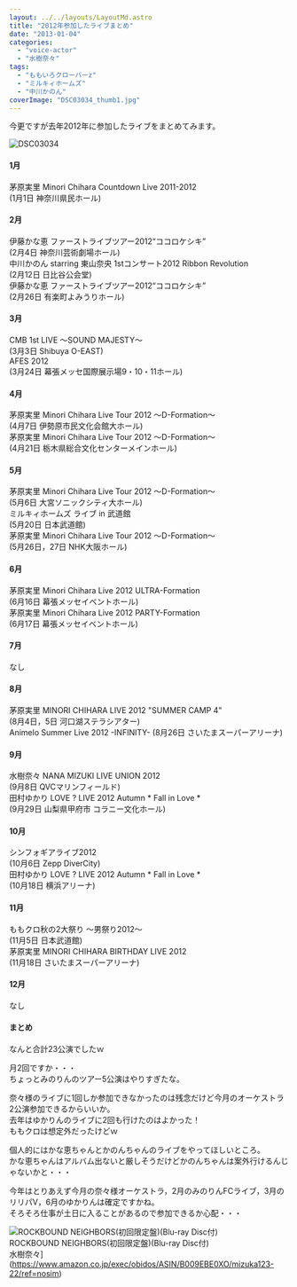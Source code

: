 ```yaml
---
layout: ../../layouts/LayoutMd.astro
title: "2012年参加したライブまとめ"
date: "2013-01-04"
categories: 
  - "voice-actor"
  - "水樹奈々"
tags: 
  - "ももいろクローバーz"
  - "ミルキィホームズ"
  - "中川かのん"
coverImage: "DSC03034_thumb1.jpg"
---
```


今更ですが去年2012年に参加したライブをまとめてみます。

![DSC03034](/archive/images/DSC03034_thumb.jpg "DSC03034")


#### 1月

茅原実里 Minori Chihara Countdown Live 2011-2012  
(1月1日 神奈川県民ホール)

#### 2月

伊藤かな恵 ファーストライブツアー2012“ココロケシキ”  
(2月4日 神奈川芸術劇場ホール)  
中川かのん starring 東山奈央 1stコンサート2012 Ribbon Revolution  
(2月12日 日比谷公会堂)  
伊藤かな恵 ファーストライブツアー2012“ココロケシキ”  
(2月26日 有楽町よみうりホール)

#### 3月

CMB 1st LIVE ～SOUND MAJESTY～  
(3月3日 Shibuya O-EAST)  
AFES 2012  
(3月24日 幕張メッセ国際展示場9・10・11ホール)

#### 4月

茅原実里 Minori Chihara Live Tour 2012 ～D-Formation～  
(4月7日 伊勢原市民文化会館大ホール)  
茅原実里 Minori Chihara Live Tour 2012 ～D-Formation～  
(4月21日 栃木県総合文化センターメインホール)

#### 5月

茅原実里 Minori Chihara Live Tour 2012 ～D-Formation～  
(5月6日 大宮ソニックシティ大ホール)  
ミルキィホームズ ライブ in 武道館  
(5月20日 日本武道館)  
茅原実里 Minori Chihara Live Tour 2012 ～D-Formation～  
(5月26日，27日 NHK大阪ホール)

#### 6月

茅原実里 Minori Chihara Live 2012 ULTRA-Formation  
(6月16日 幕張メッセイベントホール)  
茅原実里 Minori Chihara Live 2012 PARTY-Formation  
(6月17日 幕張メッセイベントホール)

#### 7月

なし

#### 8月

茅原実里 MINORI CHIHARA LIVE 2012 "SUMMER CAMP 4"  
(8月4日，5日 河口湖ステラシアター)  
Animelo Summer Live 2012 -INFINITY- 
(8月26日 さいたまスーパーアリーナ)

#### 9月

水樹奈々 NANA MIZUKI LIVE UNION 2012  
(9月8日 QVCマリンフィールド)  
田村ゆかり LOVE ? LIVE 2012 Autumn \* Fall in Love \*  
(9月29日 山梨県甲府市 コラニー文化ホール)

#### 10月

シンフォギアライブ2012  
(10月6日 Zepp DiverCity)  
田村ゆかり LOVE ? LIVE 2012 Autumn \* Fall in Love \*  
(10月18日 横浜アリーナ)

#### 11月

ももクロ秋の2大祭り ～男祭り2012～  
(11月5日 日本武道館)  
茅原実里 MINORI CHIHARA BIRTHDAY LIVE 2012  
(11月18日 さいたまスーパーアリーナ)

#### 12月

なし

#### まとめ

なんと合計23公演でしたｗ

月2回ですか・・・  
ちょっとみのりんのツアー5公演はやりすぎたな。

奈々様のライブに1回しか参加できなかったのは残念だけど今月のオーケストラ2公演参加できるからいいか。  
去年はゆかりんのライブに2回も行けたのはよかった！  
ももクロは想定外だったけどｗ

個人的にはかな恵ちゃんとかのんちゃんのライブをやってほしいところ。  
かな恵ちゃんはアルバム出ないと厳しそうだけどかのんちゃんは案外行けるんじゃないかと・・・

今年はとりあえず今月の奈々様オーケストラ，2月のみのりんFCライブ，3月のリリパⅤ，6月のゆかりんは確定ですかね。  
そろそろ仕事が土日に入ることがあるので参加できるか心配・・・

![ROCKBOUND NEIGHBORS(初回限定盤)(Blu-ray Disc付)](/archive/images/51Dj7RYbVqL._SL160_.jpg)  
ROCKBOUND NEIGHBORS(初回限定盤)(Blu-ray Disc付)  
水樹奈々](https://www.amazon.co.jp/exec/obidos/ASIN/B009EBE0XO/mizuka123-22/ref=nosim)
